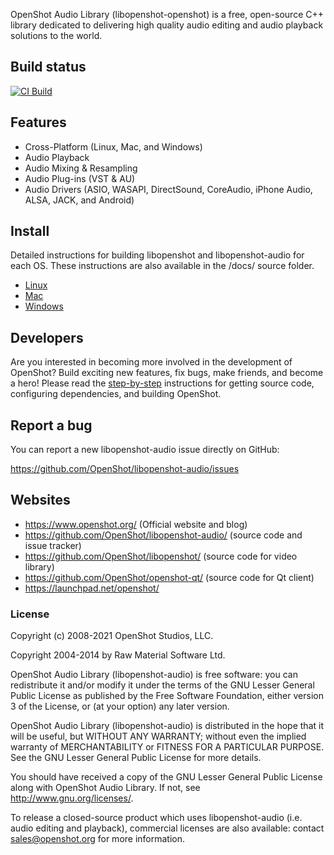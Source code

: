 OpenShot Audio Library (libopenshot-openshot) is a free, open-source C++ library dedicated to
delivering high quality audio editing and audio playback solutions to the world.

## Build status
[![CI Build](https://github.com/OpenShot/libopenshot-audio/actions/workflows/ci.yml/badge.svg)](https://github.com/OpenShot/libopenshot-audio/actions/workflows/ci.yml)

## Features

* Cross-Platform (Linux, Mac, and Windows)
* Audio Playback
* Audio Mixing & Resampling
* Audio Plug-ins (VST & AU)
* Audio Drivers (ASIO, WASAPI, DirectSound, CoreAudio, iPhone Audio, ALSA, JACK, and Android)

## Install

Detailed instructions for building libopenshot and libopenshot-audio for each OS. These instructions
are also available in the /docs/ source folder.

   * [Linux](https://github.com/OpenShot/libopenshot/wiki/Linux-Build-Instructions)
   * [Mac](https://github.com/OpenShot/libopenshot/wiki/Mac-Build-Instructions)
   * [Windows](https://github.com/OpenShot/libopenshot/wiki/Windows-Build-Instructions)

## Developers

Are you interested in becoming more involved in the development of
OpenShot? Build exciting new features, fix bugs, make friends, and become a hero!
Please read the [step-by-step](https://github.com/OpenShot/openshot-qt/wiki/Become-a-Developer)
instructions for getting source code, configuring dependencies, and building OpenShot.

## Report a bug

You can report a new libopenshot-audio issue directly on GitHub:

https://github.com/OpenShot/libopenshot-audio/issues

## Websites

- https://www.openshot.org/  (Official website and blog)
- https://github.com/OpenShot/libopenshot-audio/ (source code and issue tracker)
- https://github.com/OpenShot/libopenshot/ (source code for video library)
- https://github.com/OpenShot/openshot-qt/ (source code for Qt client)
- https://launchpad.net/openshot/

### License

Copyright (c) 2008-2021 OpenShot Studios, LLC.

Copyright 2004-2014 by Raw Material Software Ltd.

OpenShot Audio Library (libopenshot-audio) is free software: you can redistribute it
and/or modify it under the terms of the GNU Lesser General Public License
as published by the Free Software Foundation, either version 3 of the
License, or (at your option) any later version.

OpenShot Audio Library (libopenshot-audio) is distributed in the hope that it will be
useful, but WITHOUT ANY WARRANTY; without even the implied warranty of
MERCHANTABILITY or FITNESS FOR A PARTICULAR PURPOSE. See the
GNU Lesser General Public License for more details.

You should have received a copy of the GNU Lesser General Public License
along with OpenShot Audio Library. If not, see http://www.gnu.org/licenses/.

To release a closed-source product which uses libopenshot-audio (i.e. audio
editing and playback), commercial licenses are also available: contact
sales@openshot.org for more information.
